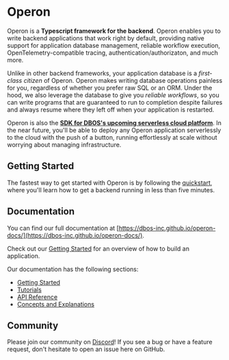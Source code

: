 # Operon

Operon is a **Typescript framework for the backend**.
Operon enables you to write backend applications that work right by default, providing native support for application database management, reliable workflow execution, OpenTelemetry-compatible tracing, authentication/authorizaton, and much more.

Unlike in other backend frameworks, your application database is a _first-class citizen_ of Operon.
Operon makes writing database operations painless for you, regardless of whether you prefer raw SQL or an ORM.
Under the hood, we also leverage the database to give you _reliable workflows_, so you can write programs that are guaranteed to run to completion despite failures and always resume where they left off when your application is restarted.

Operon is also the [**SDK for DBOS's upcoming serverless cloud platform**](https://dbos.dev).
In the near future, you'll be able to deploy any Operon application serverlessly to the cloud with the push of a button, running effortlessly at scale without worrying about managing infrastructure.

## Getting Started

The fastest way to get started with Operon is by following the [quickstart](https://dbos-inc.github.io/operon-docs/getting-started/quickstart), where you'll learn how to get a backend running in less than five minutes.

## Documentation

You can find our full documentation at [https://dbos-inc.github.io/operon-docs/](https://dbos-inc.github.io/operon-docs/).

Check out our [Getting Started](https://dbos-inc.github.io/operon-docs/category/getting-started) for an overview of how to build an application.

Our documentation has the following sections:

- [Getting Started](https://dbos-inc.github.io/operon-docs/category/getting-started)
- [Tutorials](https://dbos-inc.github.io/operon-docs/category/tutorials)
- [API Reference](https://dbos-inc.github.io/operon-docs/category/api-reference)
- [Concepts and Explanations](https://dbos-inc.github.io/operon-docs/category/concepts-and-explanations)

## Community

Please join our community on [Discord](https://discord.gg/VrYtAZD5v)!  If you see a bug or have a feature request, don't hesitate to open an issue here on GitHub.